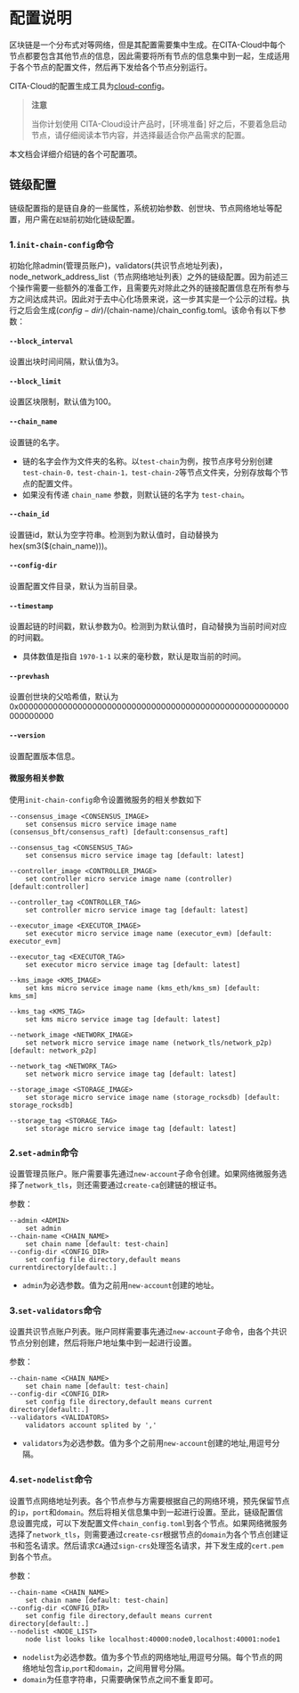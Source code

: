 # 配置说明

区块链是一个分布式对等网络，但是其配置需要集中生成。在CITA-Cloud中每个节点都要包含其他节点的信息，因此需要将所有节点的信息集中到一起，生成适用于各个节点的配置文件，然后再下发给各个节点分别运行。

CITA-Cloud的配置生成工具为[cloud-config](https://github.com/cita-cloud/cloud-config)。

> **注意**
>
> 当你计划使用 CITA-Cloud设计产品时，[环境准备] 好之后，不要着急启动节点，请仔细阅读本节内容，并选择最适合你产品需求的配置。

本文档会详细介绍链的各个可配置项。

## 链级配置

链级配置指的是链自身的一些属性，系统初始参数、创世块、节点网络地址等配置，用户需在`起链`前初始化链级配置。

### 1.`init-chain-config`命令
初始化除admin(管理员账户)，validators(共识节点地址列表)，node_network_address_list（节点网络地址列表）之外的链级配置。因为前述三个操作需要一些额外的准备工作，且需要先对除此之外的链接配置信息在所有参与方之间达成共识。因此对于去中心化场景来说，这一步其实是一个公示的过程。执行之后会生成$(config-dir)/$(chain-name)/chain_config.toml。该命令有以下参数：

####  `--block_interval`

设置出块时间间隔，默认值为3。

####  `--block_limit`

设置区块限制，默认值为100。

#### `--chain_name`

设置链的名字。

* 链的名字会作为文件夹的名称。以`test-chain`为例，按节点序号分别创建`test-chain-0，test-chain-1，test-chain-2`等节点文件夹，分别存放每个节点的配置文件。
* 如果没有传递 `chain_name` 参数，则默认链的名字为 `test-chain`。

####  `--chain_id`

设置链id，默认为空字符串。检测到为默认值时，自动替换为hex(sm3($(chain_name)))。

####  `--config-dir`

设置配置文件目录，默认为当前目录。

#### `--timestamp`

设置起链的时间戳，默认参数为0。检测到为默认值时，自动替换为当前时间对应的时间戳。

* 具体数值是指自 `1970-1-1` 以来的毫秒数，默认是取当前的时间。

#### `--prevhash`

设置创世块的父哈希值，默认为0x0000000000000000000000000000000000000000000000000000000000000000

#### `--version`

设置配置版本信息。

####  微服务相关参数

使用`init-chain-config`命令设置微服务的相关参数如下

```
--consensus_image <CONSENSUS_IMAGE>
	set consensus micro service image name (consensus_bft/consensus_raft) [default:consensus_raft]

--consensus_tag <CONSENSUS_TAG>
	set consensus micro service image tag [default: latest]

--controller_image <CONTROLLER_IMAGE>
	set controller micro service image name (controller)[default:controller]

--controller_tag <CONTROLLER_TAG>
	set controller micro service image tag [default: latest]

--executor_image <EXECUTOR_IMAGE>
	set executor micro service image name (executor_evm) [default: executor_evm]

--executor_tag <EXECUTOR_TAG>
	set executor micro service image tag [default: latest]

--kms_image <KMS_IMAGE>
	set kms micro service image name (kms_eth/kms_sm) [default: kms_sm]

--kms_tag <KMS_TAG>
	set kms micro service image tag [default: latest]

--network_image <NETWORK_IMAGE>
	set network micro service image name (network_tls/network_p2p) [default: network_p2p]

--network_tag <NETWORK_TAG>
	set network micro service image tag [default: latest]

--storage_image <STORAGE_IMAGE>
	set storage micro service image name (storage_rocksdb) [default: storage_rocksdb]

--storage_tag <STORAGE_TAG>
	set storage micro service image tag [default: latest]
```

### 2.`set-admin`命令

设置管理员账户。账户需要事先通过`new-account`子命令创建。如果网络微服务选择了`network_tls`，则还需要通过`create-ca`创建链的根证书。

参数：

```
--admin <ADMIN>              
	set admin
--chain-name <CHAIN_NAME>    
	set chain name [default: test-chain]
--config-dir <CONFIG_DIR>    
	set config file directory,default means currentdirectory[default:.]
```

* `admin`为必选参数。值为之前用`new-account`创建的地址。

### 3.`set-validators`命令

设置共识节点账户列表。账户同样需要事先通过`new-account`子命令，由各个共识节点分别创建，然后将账户地址集中到一起进行设置。

参数：

```
--chain-name <CHAIN_NAME>
	set chain name [default: test-chain]
--config-dir <CONFIG_DIR>
	set config file directory,default means current directory[default:.]
--validators <VALIDATORS>
	validators account splited by ','
```

* `validators`为必选参数。值为多个之前用`new-account`创建的地址,用逗号分隔。

### 4.`set-nodelist`命令

设置节点网络地址列表。各个节点参与方需要根据自己的网络环境，预先保留节点的`ip`，`port`和`domain`。然后将相关信息集中到一起进行设置。至此，链级配置信息设置完成，可以下发配置文件`chain_config.toml`到各个节点。如果网络微服务选择了`network_tls`，则需要通过`create-csr`根据节点的`domain`为各个节点创建证书和签名请求。然后请求`CA`通过`sign-crs`处理签名请求，并下发生成的`cert.pem`到各个节点。

参数：

```
--chain-name <CHAIN_NAME>
	set chain name [default: test-chain]
--config-dir <CONFIG_DIR>
	set config file directory,default means current directory[default:.]
--nodelist <NODE_LIST>
	node list looks like localhost:40000:node0,localhost:40001:node1
```

* `nodelist`为必选参数。值为多个节点的网络地址,用逗号分隔。每个节点的网络地址包含`ip`,`port`和`domain`，之间用冒号分隔。
* `domain`为任意字符串，只需要确保节点之间不重复即可。
